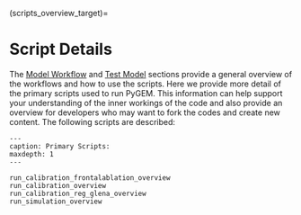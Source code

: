 (scripts_overview_target)=
# Script Details
The [Model Workflow](model_workflow_target) and [Test Model](test_model_target) sections provide a general overview of the workflows and how to use the scripts. Here we provide more detail of the primary scripts used to run PyGEM. This information can help support your understanding of the inner workings of the code and also provide an overview for developers who may want to fork the codes and create new content. The following scripts are described:

```{toctree}
---
caption: Primary Scripts:
maxdepth: 1
---

run_calibration_frontalablation_overview
run_calibration_overview
run_calibration_reg_glena_overview
run_simulation_overview
```